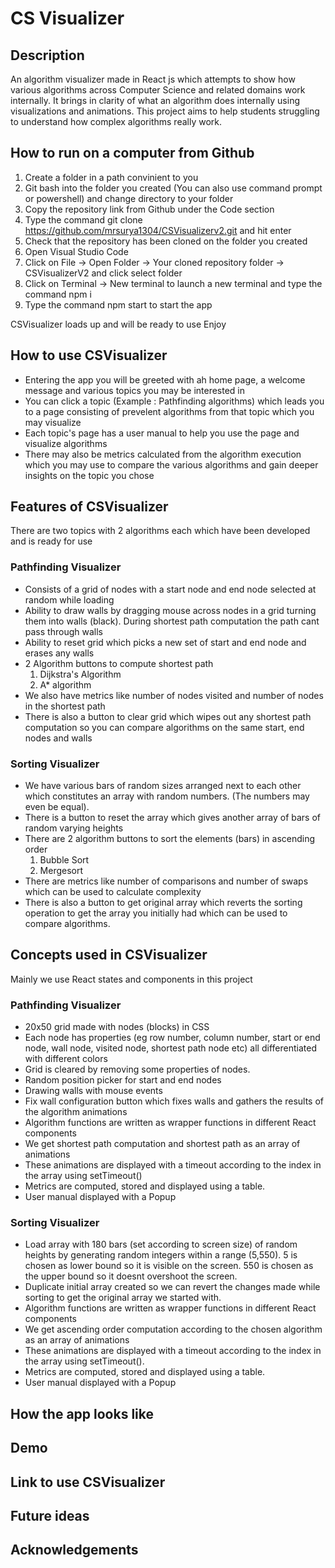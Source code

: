 # CS Visualizer
## Description
An algorithm visualizer made in React js which attempts to show how various algorithms across Computer Science and related domains work internally. It brings in clarity of what an algorithm does internally using visualizations and animations. This project aims to help students struggling to understand how complex algorithms really work. 

## How to run on a computer from Github
1. Create a folder in a path convinient to you
2. Git bash into the folder you created (You can also use command prompt or powershell) and change directory to your folder
3. Copy the repository link from Github under the Code section
4. Type the command git clone https://github.com/mrsurya1304/CSVisualizerv2.git and hit enter
5. Check that the repository has been cloned on the folder you created
6. Open Visual Studio Code
7. Click on File -> Open Folder -> Your cloned repository folder -> CSVisualizerV2 and click select folder
8. Click on Terminal -> New terminal to launch a new terminal and type the command npm i
9. Type the command npm start to start the app

CSVisualizer loads up and will be ready to use Enjoy

## How to use CSVisualizer
- Entering the app you will be greeted with ah home page, a welcome message and various topics you may be interested in
- You can click a topic (Example : Pathfinding algorithms) which leads you to a page consisting of prevelent algorithms from that topic which you may visualize
- Each topic's page has a user manual to help you use the page and visualize algorithms
- There may also be metrics calculated from the algorithm execution which you may use to compare the various algorithms and gain deeper insights on the topic you chose

## Features of CSVisualizer
There are two topics with 2 algorithms each which have been developed and is ready for use

### Pathfinding Visualizer
- Consists of a grid of nodes with a start node and end node selected at random while loading
- Ability to draw walls by dragging mouse across nodes in a grid turning them into walls (black). During shortest path computation the path cant pass through walls
- Ability to reset grid which picks a new set of start and end node and erases any walls
- 2 Algorithm buttons to compute shortest path
  1. Dijkstra's Algorithm
  2. A* algorithm
- We also have metrics like number of nodes visited and number of nodes in the shortest path
- There is also a button to clear grid which wipes out any shortest path computation so you can compare algorithms on the same start, end nodes and walls

### Sorting Visualizer
- We have various bars of random sizes arranged next to each other which constitutes an array with random numbers. (The numbers may even be equal).
- There is a button to reset the array which gives another array of bars of random varying heights
- There are 2 algorithm buttons to sort the elements (bars) in ascending order
  1. Bubble Sort
  2. Mergesort
- There are metrics like number of comparisons and number of swaps which can be used to calculate complexity
- There is also a button to get original array which reverts the sorting operation to get the array you initially had which can be used to compare algorithms.

## Concepts used in CSVisualizer
Mainly we use React states and components in this project

### Pathfinding Visualizer
- 20x50 grid made with nodes (blocks) in CSS
- Each node has properties (eg row number, column number, start or end node, wall node, visited node, shortest path node etc) all differentiated with different colors
- Grid is cleared by removing some properties of nodes.
- Random position picker for start and end nodes
- Drawing walls with mouse events
- Fix wall configuration button which fixes walls and gathers the results of the algorithm animations
- Algorithm functions are written as wrapper functions in different React components
- We get shortest path computation and shortest path as an array of animations
- These animations are displayed with a timeout according to the index in the array using setTimeout()
- Metrics are computed, stored and displayed using a table.
- User manual displayed with a Popup

### Sorting Visualizer
- Load array with 180 bars (set according to screen size) of random heights by generating random integers within a range (5,550). 5 is chosen as lower bound so it is visible on the screen. 550 is chosen as the upper bound so it doesnt overshoot the screen.
- Duplicate initial array created so we can revert the changes made while sorting to get the original array we started with.
- Algorithm functions are written as wrapper functions in different React components
- We get ascending order computation according to the chosen algorithm as an array of animations
- These animations are displayed with a timeout according to the index in the array using setTimeout().
- Metrics are computed, stored and displayed using a table.
- User manual displayed with a Popup

## How the app looks like

## Demo

## Link to use CSVisualizer

## Future ideas

## Acknowledgements
